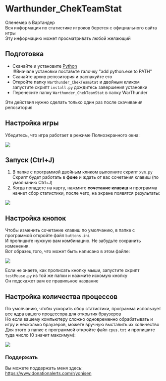 # Warthunder_ChekTeamStat
 Оленемер в Вартандер<br>
 Вся информация по статистике игроков берется с официального сайта игры<br>
 Эту информацию может просматривать любой желающий

## Подготовка

- Скачайте и установите <a href="https://www.python.org/ftp/python/3.10.6/python-3.10.6-amd64.exe">Python</a><br>
!!!Вначале установки поставьте галочку "add python.exe to PATH"
- Скачайте архив репозитория и распакуйте его
- Откройте папку `Warthunder_ChekTeamStat` и двойным кликом запустите скрипт `install.py` дождитесь завершения установки<br>
- Перенесите папку `Warthunder_ChekTeamStat` в папку WarThunder<br>

Эти действия нужно сделать только один раз после скачивания репозитория 

## Настройка игры

Убедитесь, что игра работает в режиме Полноэкранного окна:

<img src="https://github.com/Yonisen/Warthunder_ChekTeamStat/blob/main/data/screen1.png">

## Запуск (Ctrl+J)

1. В папке с программой двойным кликом выполните скрипт `xvm.py`<br>
Скрипт будет работать в <b>фоне</b> и ждать от вас сочетания клавиш (по умолчанию Ctrl+J)<br>
2. Когда попадете на карту, нажмите <b>сочетание клавиш</b> и программа начнет сбор статистики, после чего, на экране появятся результаты:
<img src="https://github.com/Yonisen/Warthunder_ChekTeamStat/blob/main/data/screen2.png">

## Настройка кнопок

Чтобы изменить сочетание клавиш по умолчанию, в папке с программой откройте файл `buttons.ini`<br>
И пропишите нужную вам комбинацию. Не забудьте сохранить изменения.<br>
Вот образец того, что может быть написано в этом файле:

<img src="https://github.com/Yonisen/Warthunder_ChekTeamStat/blob/main/data/screen3.png">

Если не знаете, как прописать кнопку мыши, запустите скрипт `testMouse.py` из той же папки и нажмите искомую кнопку<br>
Он подскажет вам ее правильное название

## Настройка количества процессов

По умолчанию, чтобы ускорить сбор статистики, программа использует все ядра вашего процессора для открытия браузеров<br>
Но если вашему компьютеру сложно одновременно обрабатывать и игру и несколько браузеров, можете вручную выставить их количество<br>
Для этого в папке с программой откройте файл `cpus.txt` и пропишите туда число (0 значит максимум):

<img src="https://github.com/Yonisen/Warthunder_ChekTeamStat/blob/main/data/screen4.png">

### Поддержать
Вы можете поддержать меня здесь:<br>
https://www.donationalerts.com/r/yonisen
